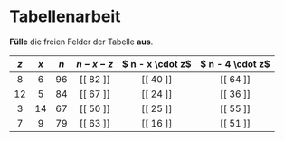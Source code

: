 <!--
version:  0.0.1

language: de

@style
input {
    text-align: center;
}
@end

formula: \carry   \textcolor{red}{\scriptsize #1}
formula: \digit   \rlap{\carry{#1}}\phantom{#2}#2
formula: \permil  \text{‰}

import: https://raw.githubusercontent.com/LiaTemplates/Tikz-Jax/main/README.md

script: https://cdn.jsdelivr.net/gh/LiaTemplates/Tikz-Jax@main/dist/index.js



tags: Tabelle, Parameter, Vorrangsregeln, leicht, niedrig, Angeben

comment: Setze für die Parameter Werte ein und fülle alle Felder der Tabelle aus.

author: Martin Lommatzsch

-->




# Tabellenarbeit

**Fülle** die freien Felder der Tabelle **aus**.



<!-- data-type="none"
data-sortable="false" -->
|  $z$  |   $x$  |   $n$   |  $n - x - z$  |  $ n - x \cdot z$ | $ n - 4 \cdot z$ |
| :---: | :----: | :-----: | :------:      | :----------:      | :-----------:    |
|   8   |    6   |    96   | [[ 82 ]]      |   [[ 40 ]]        |  [[  64  ]]      |
|   12  |    5   |    84   | [[ 67 ]]      |   [[ 24 ]]        |  [[  36  ]]      |
|   3   |    14  |    67   | [[ 50 ]]      |   [[ 25 ]]        |  [[  55  ]]      |
|   7   |    9   |    79   | [[ 63 ]]      |   [[ 16 ]]        |  [[  51  ]]      |